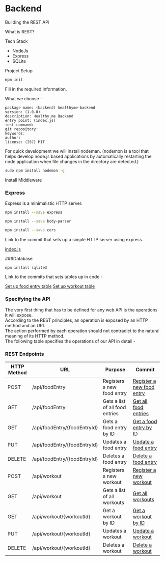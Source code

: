 # Backend 

Building the REST API

What is REST?

Tech Stack

- NodeJs
- Express
- SQLite

Project Setup

```bash
npm init
```

Fill in the required information.

What we choose - 

```
package name: (backend) healthyme-backend
version: (1.0.0)
description: Healthy.me Backend
entry point: (index.js)
test command:
git repository:
keywords:
author:
license: (ISC) MIT
```

For quick development we will install nodeman.
(nodemon is a tool that helps develop node.js based applications by automatically restarting the node application when file changes in the directory are detected.)

```bash
sudo npm install nodemon -g
```

Install Middleware

### Express
Express is a minimalistic HTTP server.

```bash
npm install --save express
```

```bash
npm install --save body-parser
```

```bash
npm install --save cors
```

Link to the commit that sets up a simple HTTP server using express.

[index.js](https://github.com/Garinmckayl/Healthy.me/commit/0fb59d51ef3aa4ca9e617310c5dc5add418450e3)

###Database

```bash
npm install sqlite3
```

Link to the commits that sets tables up in code - 

[Set up food entry table](https://github.com/Garinmckayl/Healthy.me/commit/c1a4f47ba780b7b3abbb7aa88e1c9b8bb70434c8)
[Set up workout table](https://github.com/Garinmckayl/Healthy.me/commit/37d0bde4d189a6f9ec6e0b21608ff71e0ead132c)

### Specifying the API
The very first thing that has to be defined for any web API is the operations it will expose.   
According to the REST principles, an operation is exposed by an HTTP method and an URI.  
The action performed by each operation should not contradict to the natural meaning of its HTTP method.  
The following table specifies the operations of our API in detail -

### REST Endpoints 

| HTTP Method   |  URL                           | Purpose                            | Commit           |
|---------------|--------------------------------|------------------------------------|------------------|
| POST          | /api/foodEntry                 | Registers a new food entry         |[Register a new food entry](https://github.com/Garinmckayl/Healthy.me/commit/16ea56ee5647bc4b68ddd0717d64ebfa84bb59e4)|
| GET           | /api/foodEntry                 | Gets a list of all food entries    |[Get all food entries](https://github.com/Garinmckayl/Healthy.me/commit/adefece3c332708e072cd5120e43c24d01abcf99)|
| GET           | /api/foodEntry/{foodEntryId}   | Gets a food entry by ID            |[Get a food entry by ID](https://github.com/Garinmckayl/Healthy.me/commit/2cd531008dec008ad97497828f249973cdd2e759)|
| PUT           | /api/foodEntry/{foodEntryId}   | Updates a food entry               |[Update a food entry](https://github.com/Garinmckayl/Healthy.me/commit/7b889100d063bb84bcf52143c846dc0dda9bbde9)|
| DELETE        | /api/foodEntry/{foodEntryId}   | Deletes a food entry               |[Delete a food entry](https://github.com/Garinmckayl/Healthy.me/commit/935888bc18b59364a648a96e05848a07b1085606)|
| POST          | /api/workout                   | Registers a new workout            |[Register a new workout](https://github.com/Garinmckayl/Healthy.me/commit/cafe4456b3380d6e0d58330e86b64a3642494d7b)|
| GET           | /api/workout                   | Gets a list of all workouts        |[Get all workouts](https://github.com/Garinmckayl/Healthy.me/commit/f520a5b4452583b184bcc3376e016f21df5a65fd)|
| GET           | /api/workout/{workoutId}       | Get a workout by ID                |[Get a workout by ID](https://github.com/Garinmckayl/Healthy.me/commit/6caa35328dc38d441bd69da8307c416b458270ac)|
| PUT           | /api/workout/{workoutId}       | Updates a workout                  |[Update a workout](https://github.com/Garinmckayl/Healthy.me/commit/c4cbfc0c87ebf0e4bae6d2a10cc70454651a5da6)|
| DELETE        | /api/workout/{workoutId}       | Deletes a workout                  |[Delete a workout](https://github.com/Garinmckayl/Healthy.me/commit/24d643faaf2da7e1986db49208eaf661c98e893c)|


